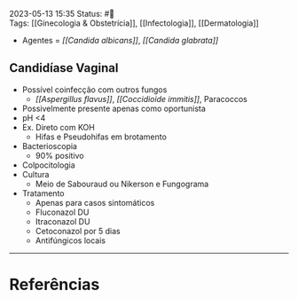2023-05-13 15:35
Status: #🌱    
Tags: [[Ginecologia & Obstetrícia]], [[Infectologia]], [[Dermatologia]]
<br/>
- Agentes = _[[Candida albicans]]_, _[[Candida glabrata]]_
## Candidíase Vaginal
- Possível coinfecção com outros fungos
	- _[[Aspergillus flavus]]_, _[[Coccidioide immitis]]_, Paracoccos
- Possivelmente presente apenas como oportunista
- pH <4
- Ex. Direto com KOH
	- Hifas e Pseudohifas em brotamento
- Bacterioscopia
	- 90% positivo
- Colpocitologia
- Cultura
	- Meio de Sabouraud ou Nikerson e Fungograma
- Tratamento
	- Apenas para casos sintomáticos
	- Fluconazol DU
	- Itraconazol DU
	- Cetoconazol por 5 dias
	- Antifúngicos locais
____
# Referências

